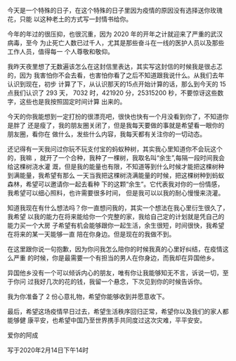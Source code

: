 <!--
author: 阿成
date: 2020-02-14 
title: 致李芳女士的一封告白书
tags: 告白书
category: 告白书
status: publish
summary: 致李芳女士的一封告白书
-->

  今天是一个特殊的日子，在这个特殊的日子里因为疫情的原因没有选择送你玫瑰花，只能
  以这种老土的方式写一封情书给你。

  今年的年过的很压抑，也很沉重，因为 2020 年的开年之计就迎来了严重的武汉病毒，至今
  为止死亡人数已过千人，尤其是那些奋斗在一线的医护人员以及那些工作人员，值得每一
  个人尊敬和敬仰。

  我昨天夜里想了无数遍该怎么在这封信里表达，其实写这封信的时候我是很忐忑的，因为
  我害怕你不会去看，也害怕你看了之后不知道跟我说什么。从我们去年认识到现在，初步
  计算了下，从认识那天的15点开始计算的话，那么到今天的 15 点我们认识了 293 天，
  7032 时，421920 分，25315200 秒，不要惊讶这些数字，这些也是我按照固定时间计算
  出来的。
    
  今天的你我能想到一定打扮的很漂亮吧，很快也快有一个月没看到你了，不知道你是胖了
  还是瘦了，我的朋友圈关闭了，但是我每天要做的事就是希望看一眼你的朋友圈，看你在
  做什么，发些什么内容，我每天都有关注你的一切动态。
    
   还记得有一天我问过你玩不玩支付宝的蚂蚁种树，其实我心里知道你不会玩这个的，我嘛
   ，就开了一个合种，我种了一棵树，我取名叫“余生”,每隔一段时间我会给这棵树浇水灌
  溉，但是我的能量也有限，不知道等到什么时候才能把这棵树种到满能量，我希望有那么
  一天当我把这棵树浇满能量的时候，把这棵树种到蚂蚁森林，希望可以邀请你一起去看种
  下的这颗“余生”。它代表我对你的一份情感，我希望可以细心照料，也许需要很多时间，
  但是我可以以我的耐心慢慢来浇灌。
    
  知道我现在有什么想法吗？你一直想问我的，其实一个想法在我心里衍生很久了，我希望
  以我的能力在将来能给你一个完整的家，我给自己定的计划就是凭自己的能力买一个大房
  子希望有机会能够跟你一起生活，余生很短，时间很快，我希望在将来的某一天能够一直
  陪在你身边。但是现在的我做不到。
    
  在这里跟你说一句抱歉，因为你问我怎么陪你的时候我真的心里好纠结，在疫情这么严重
  的时候，你是最需要一个有担当的男人在你身边，而我却在异国他乡。
    
  异国他乡没有一个可以倾诉内心的朋友，唯有你让我能够知无不言，诉说一切，至于你问
  过我好几次的花的钱，我留一个悬念，下次见到你的时候告诉你。
   
  我为你准备了 2 份心意礼物，希望你能够收到并愿意收下。
   
  最后，希望这场疫情早日过去，希望生活秩序回归正常，希望你以及我们的家人都能够健
  康平安，也希望中国乃至世界携手共同度过这次灾难，平平安安。
       
  爱你的阿成
  
  写于2020年2月14日下午14时

